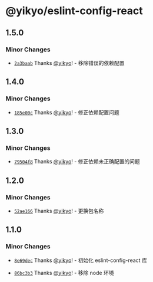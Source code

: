 # @yikyo/eslint-config-react

## 1.5.0

### Minor Changes

- [`2a3baab`](https://github.com/yikyo/packages/commit/2a3baab7a316dad1a8bf1c3b0d82789952b6b721) Thanks [@yikyo](https://github.com/yikyo)! - 移除错误的依赖配置

## 1.4.0

### Minor Changes

- [`185e00c`](https://github.com/yikyo/packages/commit/185e00cbee1a0b9b4ce194bbc66605d70b8fb520) Thanks [@yikyo](https://github.com/yikyo)! - 修正依赖配置问题

## 1.3.0

### Minor Changes

- [`79504f8`](https://github.com/yikyo/packages/commit/79504f81c65676e41159f8587834e3247bba80b3) Thanks [@yikyo](https://github.com/yikyo)! - 修正依赖未正确配置的问题

## 1.2.0

### Minor Changes

- [`52ae166`](https://github.com/yikyo/packages/commit/52ae166dba39681abe6a30003508516c91bc753d) Thanks [@yikyo](https://github.com/yikyo)! - 更换包名称

## 1.1.0

### Minor Changes

- [`8e69dec`](https://github.com/yikyo/packages/commit/8e69decd4d4c785bd6e5741f8b0f60d7cb8094be) Thanks [@yikyo](https://github.com/yikyo)! - 初始化 eslint-config-react 库

- [`86bc3b3`](https://github.com/yikyo/packages/commit/86bc3b3f3489c574e91c14ac20181ee3d83b4cfb) Thanks [@yikyo](https://github.com/yikyo)! - 移除 node 环境
